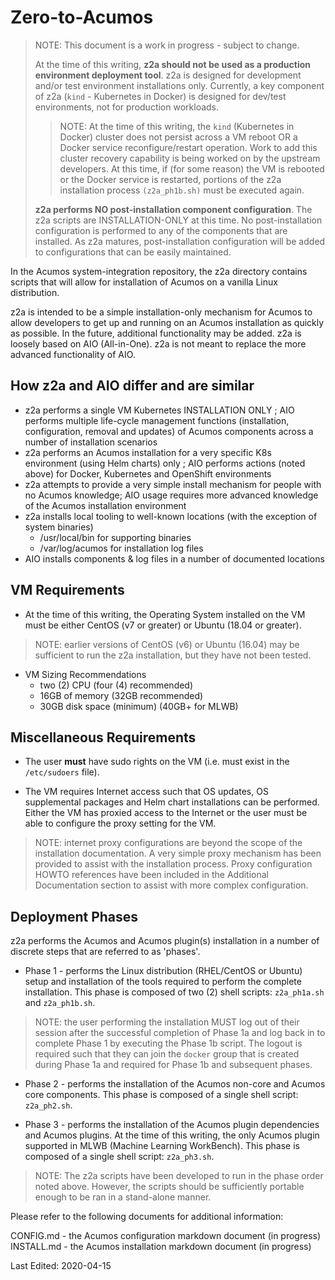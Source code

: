 # Zero-to-Acumos

> NOTE: This document is a work in progress - subject to change.
>
> At the time of this writing, **z2a should not be used as a production environment deployment tool**.  z2a is designed for development and/or test environment installations only.  Currently, a key component of z2a (`kind` -  Kubernetes in Docker) is designed for dev/test environments, not for production workloads.
>
>> NOTE: At the time of this writing, the `kind` (Kubernetes in Docker) cluster does not persist across a VM reboot OR a Docker service reconfigure/restart operation. Work to add this cluster recovery capability is being worked on by the upstream developers.  At this time, if (for some reason) the VM is rebooted or the Docker service is restarted, portions of the z2a installation process `(z2a_ph1b.sh)` must be executed again.
>
> **z2a performs NO post-installation component configuration**.  The z2a scripts are INSTALLATION-ONLY at this time.  No post-installation configuration is performed to any of the components that are installed. As z2a matures, post-installation configuration will be added to configurations that can be easily maintained.

In the Acumos system-integration repository, the z2a directory contains scripts that will allow for installation of Acumos on a vanilla Linux distribution.

z2a is intended to be a simple installation-only mechanism for Acumos to allow developers to get up and running on an Acumos installation as quickly as possible.  In the future, additional functionality may be added. z2a is loosely based on AIO (All-in-One). z2a is not meant to replace the more advanced functionality of AIO.

## How z2a and AIO differ and are similar

* z2a performs a single VM Kubernetes INSTALLATION ONLY ; AIO performs multiple life-cycle management functions (installation, configuration, removal and updates) of Acumos components across a number of installation scenarios
* z2a performs an Acumos installation for a very specific K8s environment (using Helm charts) only ; AIO performs actions (noted above) for Docker, Kubernetes and OpenShift environments
* z2a attempts to provide a very simple install mechanism for people with no Acumos knowledge; AIO usage requires more advanced knowledge of the Acumos installation environment
* z2a installs local tooling to well-known locations (with the exception of system binaries)
  * /usr/local/bin for supporting binaries
  * /var/log/acumos for installation log files
* AIO installs components & log files in a number of documented locations

## VM Requirements

* At the time of this writing, the Operating System installed on the VM must be either CentOS (v7 or greater) or Ubuntu (18.04 or greater).

> NOTE: earlier versions of CentOS (v6) or Ubuntu (16.04) may be sufficient to run the z2a installation, but they have not been tested.

* VM Sizing Recommendations
  * two (2) CPU (four (4) recommended)
  * 16GB of memory (32GB recommended)
  * 30GB disk space (minimum) (40GB+ for MLWB)

## Miscellaneous Requirements

* The user **must** have sudo rights on the VM (i.e. must exist in the `/etc/sudoers` file).

* The VM requires Internet access such that OS updates, OS supplemental packages and Helm chart installations can be performed. Either the VM has proxied access to the Internet or the user must be able to configure the proxy setting for the VM.

> NOTE: internet proxy configurations are beyond the scope of the installation documentation.  A very simple proxy mechanism has been provided to assist with the installation process. Proxy configuration HOWTO references have been included in the Additional Documentation section to assist with more complex configuration.

## Deployment Phases

z2a performs the Acumos and Acumos plugin(s) installation in a number of discrete steps that are referred to as 'phases'.

* Phase 1 - performs the Linux distribution (RHEL/CentOS or Ubuntu) setup and installation of the tools required to perform the complete installation.  This phase is composed of two (2) shell scripts: `z2a_ph1a.sh` and `z2a_ph1b.sh`.

>NOTE: the user performing the installation MUST log out of their session after the successful completion of Phase 1a and log back in to complete Phase 1 by executing the Phase 1b script.  The logout is required such that they can join the `docker` group that is created during Phase 1a and required for Phase 1b and subsequent phases.

* Phase 2 - performs the installation of the Acumos non-core and Acumos core components. This phase is composed of a single shell script: `z2a_ph2.sh`.

* Phase 3 - performs the installation of the Acumos plugin dependencies and Acumos plugins.  At the time of this writing, the only Acumos plugin supported in MLWB (Machine Learning WorkBench). This phase is composed of a single shell script: `z2a_ph3.sh`.

> NOTE: The z2a scripts have been developed to run in the phase order noted above.  However, the scripts should be sufficiently portable enough to be ran in a stand-alone manner.

Please refer to the following documents for additional information:

CONFIG.md   - the Acumos configuration markdown document (in progress)
INSTALL.md  - the Acumos installation markdown document (in progress)

Last Edited: 2020-04-15
